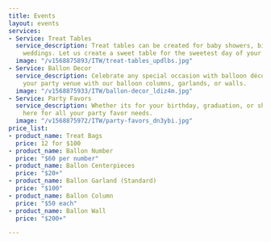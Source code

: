 ```yaml
---
title: Events
layout: events
services:
- Service: Treat Tables
  service_description: Treat tables can be created for baby showers, birthdays or
    weddings. Let us create a sweet table for the sweetest day of your life!
  image: "/v1568875893/ITW/treat-tables_updlbs.jpg"
- Service: Ballon Decor
  service_description: Celebrate any special occasion with balloon décor. Transform
    your party venue with our balloon columns, garlands, or walls.
  image: "/v1568875933/ITW/ballon-decor_ldiz4m.jpg"
- Service: Party Favors
  service_description: Whether its for your birthday, graduation, or showers. We are
    here for all your party favor needs.
  image: "/v1568875972/ITW/party-favors_dn3ybi.jpg"
price_list:
- product_name: Treat Bags
  price: 12 for $100
- product_name: Ballon Number
  price: "$60 per number"
- product_name: Ballon Centerpieces
  price: "$20+"
- product_name: Ballon Garland (Standard)
  price: "$100"
- product_name: Ballon Column
  price: "$50 each"
- product_name: Ballon Wall
  price: "$200+"

---
```

